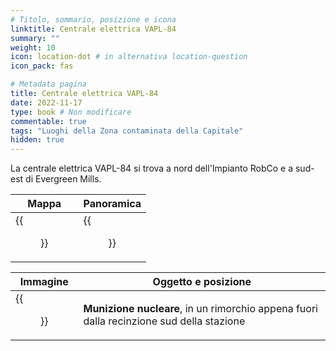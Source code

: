 ```yaml
---
# Titolo, sommario, posizione e icona
linktitle: Centrale elettrica VAPL-84
summary: ""
weight: 10
icon: location-dot # in alternativa location-question
icon_pack: fas

# Metadata pagina
title: Centrale elettrica VAPL-84
date: 2022-11-17
type: book # Non modificare
commentable: true
tags: "Luoghi della Zona contaminata della Capitale"
hidden: true
---
```



La centrale elettrica VAPL-84 si trova a nord dell'Impianto RobCo e a sud-est di Evergreen Mills.

| Mappa                    | Panoramica                     |
| ------------------------ | ------------------------------ |
| {{<figure src="VAPL_84_PS_loc.webp">}} | {{<figure src="VAPL84_power_station.webp">}} |

| Immagine                                  | Oggetto e posizione                                                                      |
| ----------------------------------------- | ---------------------------------------------------------------------------------------- |
| {{<figure src="VAPL-84_power_station_mini_nuke.webp">}} | **Munizione nucleare**, in un rimorchio appena fuori dalla recinzione sud della stazione |


